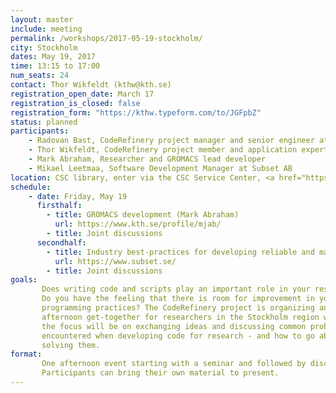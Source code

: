 ```yaml
---
layout: master
include: meeting
permalink: /workshops/2017-05-19-stockholm/
city: Stockholm
dates: May 19, 2017
time: 13:15 to 17:00
num_seats: 24
contact: Thor Wikfeldt (kthw@kth.se)
registration_open_date: March 17
registration_is_closed: false
registration_form: "https://kthw.typeform.com/to/JGFpbZ"
status: planned
participants:
    - Radovan Bast, CodeRefinery project manager and senior engineer at UiT, Norway
    - Thor Wikfeldt, CodeRefinery project member and application expert at PDC, Stockholm
    - Mark Abraham, Researcher and GROMACS lead developer
    - Mikael Leetmaa, Software Development Manager at Subset AB
location: CSC library, enter via the CSC Service Center, <a href="https://goo.gl/ZAvu2O" target="_blank">Lindstedtsvägen 3, 4:th floor, KTH Campus</a>. <a href="https://www.kth.se/en/student/campus/transportation-upon-arrival-how-to-get-here-1.359878" target="_blank">Instructions to get to KTH Campus</a>.
schedule:
    - date: Friday, May 19
      firsthalf: 
        - title: GROMACS development (Mark Abraham)
          url: https://www.kth.se/profile/mjab/
        - title: Joint discussions 
      secondhalf: 
        - title: Industry best-practices for developing reliable and maintainable code (Mikael Leetmaa)
          url: https://www.subset.se/
        - title: Joint discussions 
goals:
       Does writing code and scripts play an important role in your research? 
       Do you have the feeling that there is room for improvement in your
       programming practices? The CodeRefinery project is organizing an
       afternoon get-together for researchers in the Stockholm region where
       the focus will be on exchanging ideas and discussing common problems
       encountered when developing code for research - and how to go about
       solving them.
format:
       One afternoon event starting with a seminar and followed by discussions. 
       Participants can bring their own material to present.
---
```

